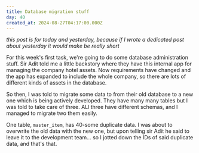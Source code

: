 ```yaml
---
title: Database migration stuff
day: 40
created_at: 2024-08-27T04:17:00.000Z
---
```

_this post is for today and yesterday, because if I wrote a dedicated post about
yesterday it would make be really short_

For this week's first task, we're going to do some database administration stuff.
Sir Adit told me a little backstory where they have this internal app for
managing the company hotel assets. Now requirements have changed and the app has
expanded to include the whole company, so there are lots of different kinds of
assets in the database.

So then, I was told to migrate some data to from their old database to a new one
which is being actively developed. They have many many tables but I was told to
take care of three. ALl three have different schemas, and I managed to migrate
two
them easily.

One table, `master_item`, has 40-some duplicate data. I was about to overwrite
the old data with the new one, but upon telling sir Adit he said to leave it to
the development team... so I jotted down the IDs of said duplicate data, and
that's that.
